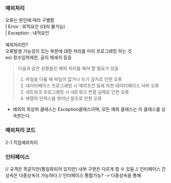 ### 예외처리
오류는 원인에 따라 구별함   
| Error : 외적요인 (대처 불가능)  
| Exception : 내적요인  
<br>
예외처리란?   
오류발생 가능성이 있는 부분에 대한 처리를 미리 프로그래밍 하는 것   
ex) 정수입력제한, 공지 메세지 등등

> 다음과 같은 상황들은 예외 처리를 해야 할 필요가 있음
> 1. 파일을 다룰 때 파일이 없거나 쓰기 금지로 인한 오류
> 2. 데이터베이스 프로그래밍 시 제약조건 등에 의한 데이터베이스 서버 오류
> 3. 네트워크 프로그래밍 시 네트워크 연결 실패로 인한 오류
> 4. 배열의 인덱스를 벗어난 참조로 인한 오류

- 예외의 최상위 클래스는 Exception클래스이며, 모든 예외 클래스는 이 클래스를 상속받는다.

### 예외처리 코드
2-1.직접예외처리


### 인터페이스
// 규격은 똑같지만(통일화되어 있지만) 내부 구현은 다르게 할 수 있음
// 인터페이스 간 상속은 다중상속이 가능하다
// 인터페이스 통합가능? -> 다중상속을 통해